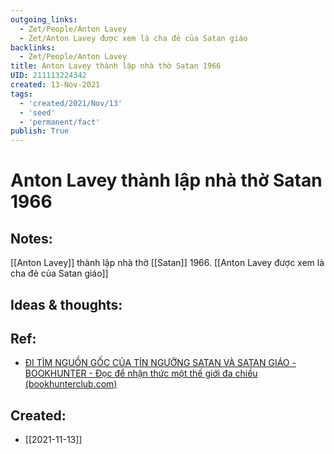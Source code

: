 ```yaml
---
outgoing_links:
  - Zet/People/Anton Lavey
  - Zet/Anton Lavey được xem là cha đẻ của Satan giáo
backlinks:
  - Zet/People/Anton Lavey
title: Anton Lavey thành lập nhà thờ Satan 1966
UID: 211113224342
created: 13-Nov-2021
tags:
  - 'created/2021/Nov/13'
  - 'seed'
  - 'permanent/fact'
publish: True
---
```

# Anton Lavey thành lập nhà thờ Satan 1966

## Notes:
[[Anton Lavey]] thành lập nhà thờ [[Satan]] 1966. [[Anton Lavey được xem là cha đẻ của Satan giáo]]

## Ideas & thoughts:


## Ref:
- [ĐI TÌM NGUỒN GỐC CỦA TÍN NGƯỠNG SATAN VÀ SATAN GIÁO - BOOKHUNTER - Đọc để nhận thức một thế giới đa chiều (bookhunterclub.com)](https://bookhunterclub.com/di-tim-nguon-goc-cua-tin-nguong-satan-va-satan-giao/)
## Created:
- [[2021-11-13]]
